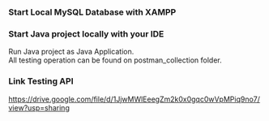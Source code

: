 ### Start Local MySQL Database with XAMPP

### Start Java project locally with your IDE

Run Java project as Java Application.
<br/>
All testing operation can be found on postman_collection folder.

### Link Testing API
https://drive.google.com/file/d/1JjwMWlEeegZm2k0x0gqc0wVpMPiq9no7/view?usp=sharing


